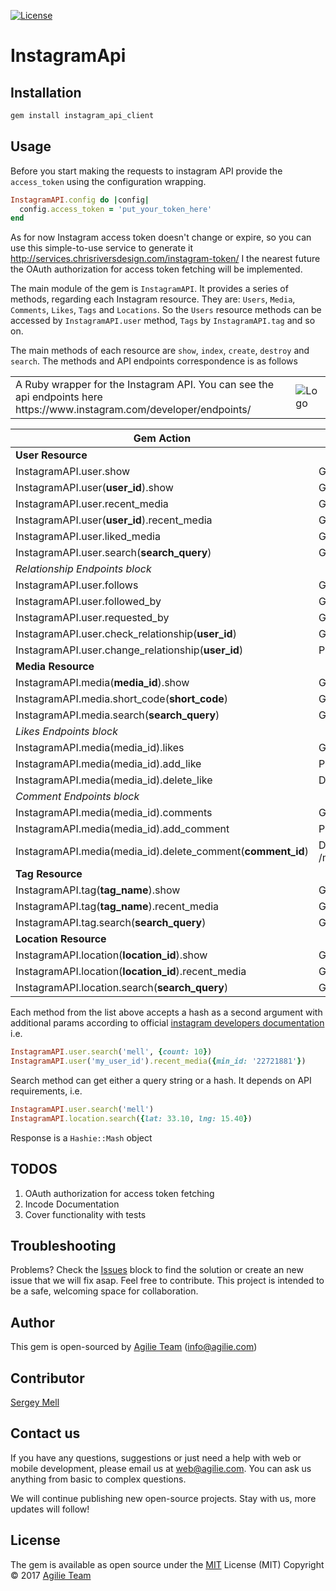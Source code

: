[![License](https://img.shields.io/github/license/mashape/apistatus.svg)](https://github.com/agilie/instagram_api_gem)

# InstagramApi

<table>
<tr>
  <td>A Ruby wrapper for the Instagram API. 
      You can see the api endpoints here https://www.instagram.com/developer/endpoints/</td>
  <td><img style="float: right;" src="https://agilie.com/instagram_api_gem.png" alt="Logo"></td>
</tr>
   


## Installation

```ruby
gem install instagram_api_client
```

## Usage

Before you start making the requests to instagram API provide the `access_token` using the configuration
wrapping.

```ruby
InstagramAPI.config do |config|
  config.access_token = 'put_your_token_here'
end
```

As for now Instagram access token doesn't change or expire, so you can use this simple-to-use service
to generate it http://services.chrisriversdesign.com/instagram-token/
I the nearest future the OAuth authorization for access token fetching will be implemented.

The main module of the gem is `InstagramAPI`. It provides a series of methods, regarding each Instagram resource. They are: 
`Users`, `Media`, `Comments`, `Likes`, `Tags` and `Locations`. So the `Users` resource methods can be accessed by `InstagramAPI.user`
method, `Tags` by `InstagramAPI.tag` and so on.

The main methods of each resource are `show`, `index`, `create`, `destroy` and `search`. The methods and API endpoints 
correspondence is as follows 

 |  Gem Action  |  API Endpoint  | 
 | -------- | ----- | 
 |  **User Resource** |  | 
 |  InstagramAPI.user.show | GET /users/self | 
 |  InstagramAPI.user(**user_id**).show | GET /users/**user_id** | 
 |  InstagramAPI.user.recent_media | GET /users/self/media/recent | 
 |  InstagramAPI.user(**user_id**).recent_media | GET /users/**user_id**/media/recent | 
 |  InstagramAPI.user.liked_media | GET /users/self/media/liked | 
 |  InstagramAPI.user.search(**search_query**) | GET /users/search | 
 |  *Relationship Endpoints block* |  | 
 |  InstagramAPI.user.follows | GET /users/self/follows | 
 |  InstagramAPI.user.followed_by | GET /users/self/followed-by | 
 |  InstagramAPI.user.requested_by | GET /users/self/requested-by | 
 |  InstagramAPI.user.check_relationship(**user_id**) | GET /users/**user_id**/relathionship | 
 |  InstagramAPI.user.change_relationship(**user_id**) | POST /users/**user_id**/relathionship | 
 |  **Media Resource** |  | 
 |  InstagramAPI.media(**media_id**).show | GET /media/**media_id** | 
 |  InstagramAPI.media.short_code(**short_code**) | GET /media/shortcode/**shortcode** | 
 |  InstagramAPI.media.search(**search_query**) | GET /media/search | 
 |  *Likes Endpoints block* |  | 
 |  InstagramAPI.media(media_id).likes | GET /media/**media_id**/likes | 
 |  InstagramAPI.media(media_id).add_like | POST /media/**media_id**/likes | 
 |  InstagramAPI.media(media_id).delete_like | DELETE /media/**media_id**/likes | 
 |  *Comment Endpoints block* |  | 
 |  InstagramAPI.media(media_id).comments | GET /media/**media_id**/comments | 
 |  InstagramAPI.media(media_id).add_comment | POST /media/**media_id**/comments | 
 |  InstagramAPI.media(media_id).delete_comment(**comment_id**) | DELETE /media/**media_id**/comments/**comment_id** | 
 |  **Tag Resource** |  | 
 |  InstagramAPI.tag(**tag_name**).show | GET /tags/**tag_name** | 
 |  InstagramAPI.tag(**tag_name**).recent_media | GET /tags/**tag_name**/media/recent | 
 |  InstagramAPI.tag.search(**search_query**) | GET /tags/search | 
 |  **Location Resource** |  | 
 |  InstagramAPI.location(**location_id**).show | GET /locations/**location_id** | 
 |  InstagramAPI.location(**location_id**).recent_media | GET /locations/**location_id**/media/recent | 
 |  InstagramAPI.location.search(**search_query**) | GET /locations/search | 

Each method from the list above accepts a hash as a second argument with additional params according to official 
[instagram developers documentation](https://www.instagram.com/developer/endpoints/) i.e.

```ruby
InstagramAPI.user.search('mell', {count: 10})
InstagramAPI.user('my_user_id').recent_media({min_id: '22721881'})
```

Search method can get either a query string or a hash. It depends on API requirements, i.e.
```ruby
InstagramAPI.user.search('mell')
InstagramAPI.location.search({lat: 33.10, lng: 15.40})
```

Response is a `Hashie::Mash` object


## TODOS

1. OAuth authorization for access token fetching
2. Incode Documentation
3. Cover functionality with tests

## Troubleshooting

Problems? Check the [Issues](https://github.com/agilie/instagram_api_gem/issues) block to find 
the solution or create an new issue that we will fix asap. Feel free to contribute.
This project is intended to be a safe, welcoming space for collaboration.

## Author
This gem is open-sourced by [Agilie Team](https://www.agilie.com?utm_source=github&utm_medium=referral&utm_campaign=Git_Ruby&utm_term=instagram_api_gem) ([info@agilie.com](mailto:info@agilie.com))

## Contributor
[Sergey Mell](https://github.com/SergeyMell)

## Contact us
If you have any questions, suggestions or just need a help with web or mobile development, 
please email us at <web@agilie.com>. You can ask us anything from basic to complex questions.

We will continue publishing new open-source projects. Stay with us, more updates will follow!

## License

The gem is available as open source under the [MIT](LICENSE.md) License (MIT) Copyright © 2017 [Agilie Team](https://www.agilie.com?utm_source=github&utm_medium=referral&utm_campaign=Git_Ruby&utm_term=instagram_api_gem)

